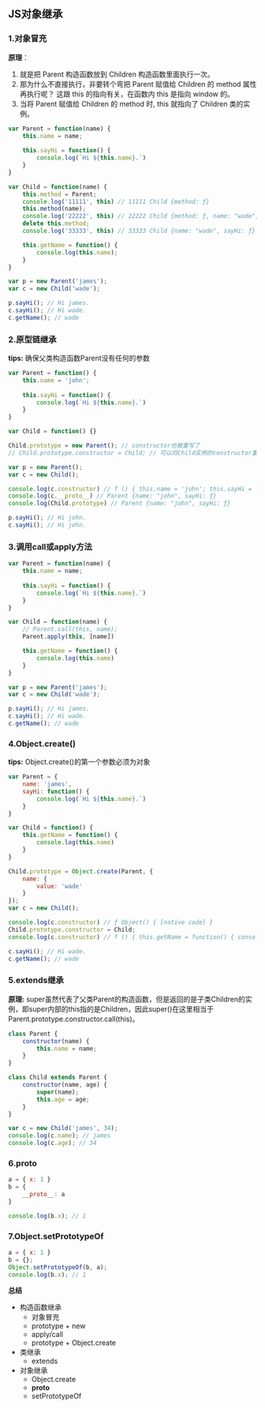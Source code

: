 ## JS对象继承
### 1.对象冒充
__原理__：
1. 就是把 Parent 构造函数放到 Children 构造函数里面执行一次。
2. 那为什么不直接执行，非要转个弯把 Parent 赋值给 Children 的 method 属性再执行呢？ 这跟 this 的指向有关，在函数内 this 是指向 window 的。
3. 当将 Parent 赋值给 Children 的 method 时, this 就指向了 Children 类的实例。
```js
var Parent = function(name) {
	this.name = name;
	
	this.sayHi = function() {
		console.log(`Hi ${this.name}.`)
	}
}

var Child = function(name) {
	this.method = Parent;
	console.log('11111', this) // 11111 Child {method: ƒ}
	this.method(name);
	console.log('22222', this) // 22222 Child {method: ƒ, name: "wade", sayHi: ƒ}
	delete this.method;
	console.log('33333', this) // 33333 Child {name: "wade", sayHi: ƒ}

	this.getName = function() {
		console.log(this.name);
	}
}

var p = new Parent('james');
var c = new Child('wade');

p.sayHi(); // Hi james.
c.sayHi(); // Hi wade.
c.getName(); // wade
```
### 2.原型链继承
__tips:__
确保父类构造函数Parent没有任何的参数
```js
var Parent = function() {
	this.name = 'john';
	
	this.sayHi = function() {
		console.log(`Hi ${this.name}.`)
	}
}

var Child = function() {}

Child.prototype = new Parent(); // constructor也被重写了
// Child.prototype.constructor = Child; // 可以将Child实例的constructor重新定义为Child

var p = new Parent();
var c = new Child();

console.log(c.constructor) // f () { this.name = 'john'; this.sayHi = function() { console.log(`Hi ${this.name}.`) } }
console.log(c.__proto__) // Parent {name: "john", sayHi: ƒ}
console.log(Child.prototype) // Parent {name: "john", sayHi: ƒ}

p.sayHi(); // Hi john.
c.sayHi(); // Hi john.
```
### 3.调用call或apply方法
```js
var Parent = function(name) {
	this.name = name;
	
	this.sayHi = function() {
		console.log(`Hi ${this.name}.`)
	}
}

var Child = function(name) {
	// Parent.call(this, name);
	Parent.apply(this, [name])

	this.getName = function() {
		console.log(this.name)
	}
}

var p = new Parent('james');
var c = new Child('wade');

p.sayHi(); // Hi james.
c.sayHi(); // Hi wade.
c.getName(); // wade
```
### 4.Object.create()
__tips:__
Object.create()的第一个参数必须为对象
```js
var Parent = {
	name: 'james',
	sayHi: function() {
		console.log(`Hi ${this.name}.`)
	}
}

var Child = function() {
	this.getName = function() {
		console.log(this.name)
	}
}

Child.prototype = Object.create(Parent, {
	name: {
		value: 'wade'
	}
});
var c = new Child();

console.log(c.constructor) // ƒ Object() { [native code] }
Child.prototype.constructor = Child;
console.log(c.constructor) // f () { this.getName = function() { console.log(this.name) } }

c.sayHi(); // Hi wade.
c.getName(); // wade

```
### 5.extends继承
__原理:__
super虽然代表了父类Parent的构造函数，但是返回的是子类Children的实例，即super内部的this指的是Children，因此super()在这里相当于Parent.prototype.constructor.call(this)。
```js
class Parent {
	constructor(name) {
		this.name = name;
	}
}

class Child extends Parent {
	constructor(name, age) {
		super(name);
		this.age = age;
	}
}

var c = new Child('james', 34);
console.log(c.name); // james
console.log(c.age); // 34

```

### 6.__proto__
```js
a = { x: 1 }
b = {
    __proto__: a
}

console.log(b.x); // 1
```
### 7.Object.setPrototypeOf
```js
a = { x: 1 }
b = {};
Object.setPrototypeOf(b, a);
console.log(b.x); // 1
```

__总结__
* 构造函数继承
	* 对象冒充
	* prototype + new
	* apply/call
	* prototype + Object.create
* 类继承
    * extends
* 对象继承
    * Object.create
    * __proto__
    * setPrototypeOf